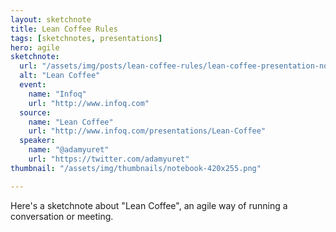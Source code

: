 ```yaml
---
layout: sketchnote
title: Lean Coffee Rules
tags: [sketchnotes, presentations]
hero: agile
sketchnote:
  url: "/assets/img/posts/lean-coffee-rules/lean-coffee-presentation-notes-bw.png"
  alt: "Lean Coffee"
  event:
    name: "Infoq"
    url: "http://www.infoq.com"
  source:
    name: "Lean Coffee"
    url: "http://www.infoq.com/presentations/Lean-Coffee"
  speaker:
    name: "@adamyuret"
    url: "https://twitter.com/adamyuret"
thumbnail: "/assets/img/thumbnails/notebook-420x255.png"

---
```


Here's a sketchnote about "Lean Coffee", an agile way of
running a conversation or meeting.
